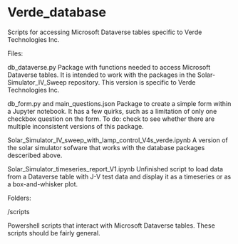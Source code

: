 # Verde_database
 Scripts for accessing Microsoft Dataverse tables specific to Verde Technologies Inc.

 Files:

 db_dataverse.py
 Package with functions needed to access Microsoft Dataverse tables.  It is intended to work with the packages in the Solar-Simulator_IV_Sweep repository. This version is specific to Verde Technologies Inc.

db_form.py and main_questions.json
Package to create a simple form within a Jupyter notebook.  It has a few quirks, such as a limitation of only one checkbox question on the form.  To do: check to see whether there are multiple inconsistent versions of this package.

Solar_Simulator_IV_sweep_with_lamp_control_V4s_verde.ipynb
A version of the solar simulator sofware that works with the database packages desceribed above.  


Solar_Simulator_timeseries_report_V1.ipynb
Unfinished script to load data from a Dataverse table with J-V test data and display it as a timeseries or as a box-and-whisker plot.


Folders:

/scripts

Powershell scripts that interact with Microsoft Dataverse tables.  These scripts should be fairly general.